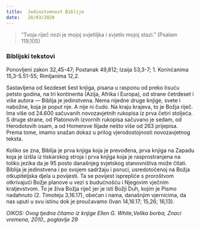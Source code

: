 ```yaml
---
title:  Jedinstvenost Biblije
date:   28/03/2020
---
```


> <p></p>
> “Tvoja riječ nozi je mojoj svjetiljka i svjetlo mojoj stazi.” (Psalam 119,105)

### Biblijski tekstovi
Ponovljeni zakon 32,45-47; Postanak 49,812; Izaija 53,3-7; 1. Korinćanima 15,3-5.51-55; Rimljanima 12,2.

Sastavljena od šezdeset šest knjiga, pisana u rasponu od preko tisuću petsto godina, na tri kontinenta (Azija, Afrika i Europa), od strane četrdeset i više autora — Biblija je jedinstvena. Nema nijedne druge knjige, svete i nabožne, koja je poput nje. A nije ni čudo. Na kraju krajeva, to je Božja riječ. Ima više od 24.600 sačuvanih novozavjetnih rukopisa iz prva četiri stoljeća. S druge strane, od Platonovih izvornih rukopisa sačuvano je sedam, od Herodotovih osam, a od Homerove Ilijade nešto više od 263 prijepisa. Prema tome, imamo snažan dokaz u prilog vjerodostojnosti novozavjetnog teksta.

Koliko se zna, Biblija je prva knjiga koja je prevođena, prva knjiga na Zapadu koja je izišla iz tiskarskog stroja i prva knjiga koja je rasprostranjena na toliko jezika da je 95 posto današnjeg svjetskog stanovništva može čitati. Biblija je jedinstvena i po svojem sadržaju i poruci, usredotočenoj na Božja otkupiteljska djela u povijesti. Ta se povijest isprepliće s proroštvom otkrivajući Božje planove u vezi s budućnošću i Njegovim vječnim kraljevstvom. To je živa Božja riječ jer je isti Božji Duh, kojim je Pismo nadahnuto (2. Timoteju 3,16.17), obećan i nama, današnjim vjernicima, da nas uputi u svu istinu dok je proučavamo (Ivan 14,16.17; 15,26; 16,13).

*OIKOS: Ovog tjedna čitamo iz knjige Ellen G. White,Velika borba, Znaci vremena, 2010., poglavlje 29*
